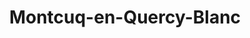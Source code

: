 ---
title: Montcuq-en-Quercy-Blanc
url: /montcuq-en-quercy-blanc/
latitude: 44.338
longitude: 1.21
---